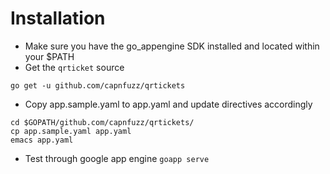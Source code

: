 # Installation #
* Make sure you have the go_appengine SDK installed and located within your $PATH
* Get the `qrticket` source

`go get -u github.com/capnfuzz/qrtickets`

*  Copy app.sample.yaml to app.yaml and update directives accordingly

```
cd $GOPATH/github.com/capnfuzz/qrtickets/
cp app.sample.yaml app.yaml
emacs app.yaml
```

* Test through google app engine
`goapp serve`